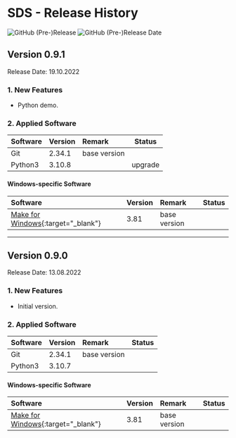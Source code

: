 # SDS - Release History

![GitHub (Pre-)Release](https://img.shields.io/github/v/release/FAA-VAIL-Project/sds?include_prereleases)
![GitHub (Pre-)Release Date](https://img.shields.io/github/release-date-pre/FAA-VAIL-Project/sds)

## Version 0.9.1

Release Date: 19.10.2022

### 1. New Features

- Python demo.

### 2. Applied Software

| Software | Version | Remark       | Status  |
|:---------|:--------|:-------------|---------|
| Git      | 2.34.1  | base version |         |
| Python3  | 3.10.8  |              | upgrade |

#### Windows-specific Software

| Software                                                                                | Version | Remark                   | Status |
|:----------------------------------------------------------------------------------------|:--------|:-------------------------|--------|
| [Make for Windows](http://gnuwin32.sourceforge.net/packages/make.htm){:target="_blank"} | 3.81    | base version             |        |

---

## Version 0.9.0

Release Date: 13.08.2022

### 1. New Features

- Initial version.

### 2. Applied Software

| Software | Version | Remark       | Status |
|:---------|:--------|:-------------|--------|
| Git      | 2.34.1  | base version |        |
| Python3  | 3.10.7  |              |        |

#### Windows-specific Software

| Software                                                                                | Version | Remark                   | Status |
|:----------------------------------------------------------------------------------------|:--------|:-------------------------|--------|
| [Make for Windows](http://gnuwin32.sourceforge.net/packages/make.htm){:target="_blank"} | 3.81    | base version             |        |

